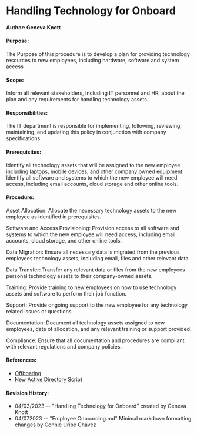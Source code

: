 # Handling Technology for Onboard
#### Author: Geneva Knott
#### Purpose:
The Purpose of this procedure is to develop a plan for providing technology resources to new employees, including hardware, software and system access
#### Scope:
Inform all relevant stakeholders, Including IT personnel and HR, about the plan and any requirements for handling technology assets. 

#### Responsibilities:
The IT department is  responsible for implementing, following, reviewing, maintaining, and updating this policy in conjunction with company specifications. 

#### Prerequisites:
Identify all technology assets that will be assigned to the new employee including laptops, mobile devices, and other company owned equipment. Identify all software and systems to which the new employee will need access, including email accounts, cloud storage and other online tools. 

#### Procedure:
Asset Allocation: Allocate the necessary technology assets to the new employee as identified in prerequisites.

Software and Access Provisioning: Provision access to all software and systems to which the new employee will need access, including email accounts, cloud storage, and other online tools. 

Data Migration: Ensure all necessary data is migrated from the previous employees technology assets, including email, files and other relevant data. 

Data Transfer: Transfer any relevant data or files from the new employees personal technology assets to their company-owned assets.

Training: Provide training to new employees on how to use technology assets and software to perform their job function.

Support: Provide ongoing support to the new employee for any technology related issues or questions.

Documentation: Document all technology assets assigned to new employees, date of allocation, and any relevant training or support provided.

Compliance: Ensure that all documentation and procedures are compliant with relevant regulations and company policies. 

#### References:
- [Offboaring](https://asana.com/resources/employee-offboarding)
- [New Active Directory Script](https://blog.netwrix.com/2018/06/07/how-to-create-new-active-directory-users-with-powershell/)



#### Revision History:
- 04/03/2023 -- "Handling Technology for Onboard” created by Geneva Knott
- 04/072023 -- "Employee Onboarding.md" Minimal markdown formatting changes by Connie Uribe Chavez

